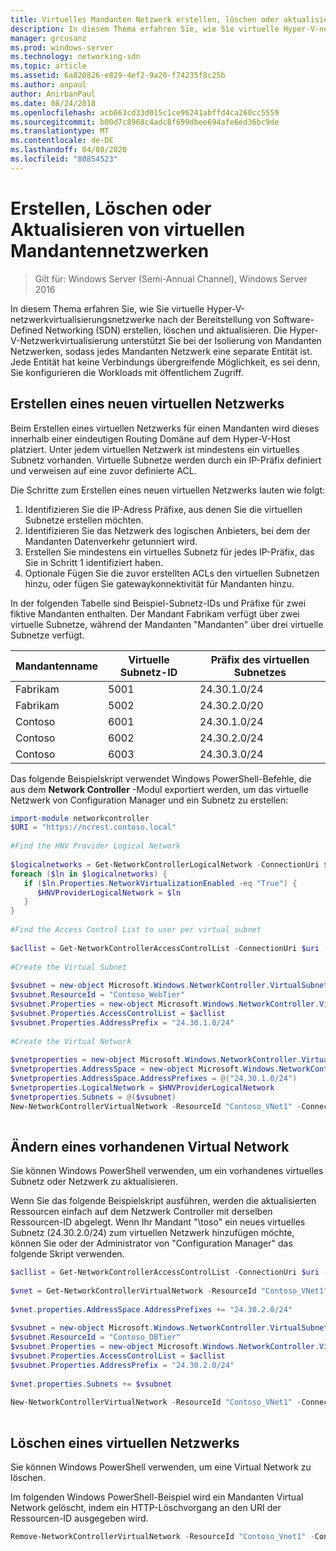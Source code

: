 ```yaml
---
title: Virtuelles Mandanten Netzwerk erstellen, löschen oder aktualisieren
description: In diesem Thema erfahren Sie, wie Sie virtuelle Hyper-V-netzwerkvirtualisierungsnetzwerke nach der Bereitstellung von Software-Defined Networking (SDN) erstellen, löschen und aktualisieren. Die Hyper-V-Netzwerkvirtualisierung unterstützt Sie bei der Isolierung von Mandanten Netzwerken, sodass jedes Mandanten Netzwerk eine separate Entität ist. Jede Entität hat keine Verbindungs übergreifende Möglichkeit, es sei denn, Sie konfigurieren die Workloads mit öffentlichem Zugriff.
manager: grcusanz
ms.prod: windows-server
ms.technology: networking-sdn
ms.topic: article
ms.assetid: 6a820826-e829-4ef2-9a20-f74235f8c25b
ms.author: anpaul
author: AnirbanPaul
ms.date: 08/24/2018
ms.openlocfilehash: acb663cd33d015c1ce96241abffd4ca260cc5559
ms.sourcegitcommit: b00d7c8968c4adc8f699dbee694afe6ed36bc9de
ms.translationtype: MT
ms.contentlocale: de-DE
ms.lasthandoff: 04/08/2020
ms.locfileid: "80854523"
---
```

# <a name="create-delete-or-update-tenant-virtual-networks"></a>Erstellen, Löschen oder Aktualisieren von virtuellen Mandantennetzwerken

>Gilt für: Windows Server (Semi-Annual Channel), Windows Server 2016

In diesem Thema erfahren Sie, wie Sie virtuelle Hyper-V-netzwerkvirtualisierungsnetzwerke nach der Bereitstellung von Software-Defined Networking (SDN) erstellen, löschen und aktualisieren. Die Hyper-V-Netzwerkvirtualisierung unterstützt Sie bei der Isolierung von Mandanten Netzwerken, sodass jedes Mandanten Netzwerk eine separate Entität ist. Jede Entität hat keine Verbindungs übergreifende Möglichkeit, es sei denn, Sie konfigurieren die Workloads mit öffentlichem Zugriff.   
  
## <a name="create-a-new-virtual-network"></a>Erstellen eines neuen virtuellen Netzwerks  
Beim Erstellen eines virtuellen Netzwerks für einen Mandanten wird dieses innerhalb einer eindeutigen Routing Domäne auf dem Hyper-V-Host platziert. Unter jedem virtuellen Netzwerk ist mindestens ein virtuelles Subnetz vorhanden. Virtuelle Subnetze werden durch ein IP-Präfix definiert und verweisen auf eine zuvor definierte ACL.  

Die Schritte zum Erstellen eines neuen virtuellen Netzwerks lauten wie folgt:

1. Identifizieren Sie die IP-Adress Präfixe, aus denen Sie die virtuellen Subnetze erstellen möchten.   
2. Identifizieren Sie das Netzwerk des logischen Anbieters, bei dem der Mandanten Datenverkehr getunniert wird.   
3. Erstellen Sie mindestens ein virtuelles Subnetz für jedes IP-Präfix, das Sie in Schritt 1 identifiziert haben. 
4. Optionale Fügen Sie die zuvor erstellten ACLs den virtuellen Subnetzen hinzu, oder fügen Sie gatewaykonnektivität für Mandanten hinzu. 

In der folgenden Tabelle sind Beispiel-Subnetz-IDs und Präfixe für zwei fiktive Mandanten enthalten. Der Mandant Fabrikam verfügt über zwei virtuelle Subnetze, während der Mandanten "Mandanten" über drei virtuelle Subnetze verfügt.  
 
  
Mandantenname  |Virtuelle Subnetz-ID  |Präfix des virtuellen Subnetzes    
---------|---------|---------  
Fabrikam    |5001         |24.30.1.0/24           
Fabrikam     |5002         | 24.30.2.0/20          
Contoso    |6001         |  24.30.1.0/24         
Contoso    | 6002        |  24.30.2.0/24         
Contoso     | 6003        | 24.30.3.0/24          
  
Das folgende Beispielskript verwendet Windows PowerShell-Befehle, die aus dem **Network Controller** -Modul exportiert werden, um das virtuelle Netzwerk von Configuration Manager und ein Subnetz zu erstellen:   
  
```Powershell  
import-module networkcontroller  
$URI = "https://ncrest.contoso.local"  
  
#Find the HNV Provider Logical Network  
  
$logicalnetworks = Get-NetworkControllerLogicalNetwork -ConnectionUri $uri  
foreach ($ln in $logicalnetworks) {  
   if ($ln.Properties.NetworkVirtualizationEnabled -eq "True") {  
      $HNVProviderLogicalNetwork = $ln  
   }  
}   
  
#Find the Access Control List to user per virtual subnet  
  
$acllist = Get-NetworkControllerAccessControlList -ConnectionUri $uri -ResourceId "AllowAll"  
  
#Create the Virtual Subnet  
  
$vsubnet = new-object Microsoft.Windows.NetworkController.VirtualSubnet  
$vsubnet.ResourceId = "Contoso_WebTier"  
$vsubnet.Properties = new-object Microsoft.Windows.NetworkController.VirtualSubnetProperties  
$vsubnet.Properties.AccessControlList = $acllist  
$vsubnet.Properties.AddressPrefix = "24.30.1.0/24"  
  
#Create the Virtual Network  
  
$vnetproperties = new-object Microsoft.Windows.NetworkController.VirtualNetworkProperties  
$vnetproperties.AddressSpace = new-object Microsoft.Windows.NetworkController.AddressSpace  
$vnetproperties.AddressSpace.AddressPrefixes = @("24.30.1.0/24")  
$vnetproperties.LogicalNetwork = $HNVProviderLogicalNetwork  
$vnetproperties.Subnets = @($vsubnet)  
New-NetworkControllerVirtualNetwork -ResourceId "Contoso_VNet1" -ConnectionUri $uri -Properties $vnetproperties  
  
```  
  
## <a name="modify-an-existing-virtual-network"></a>Ändern eines vorhandenen Virtual Network  
Sie können Windows PowerShell verwenden, um ein vorhandenes virtuelles Subnetz oder Netzwerk zu aktualisieren.   
  
Wenn Sie das folgende Beispielskript ausführen, werden die aktualisierten Ressourcen einfach auf dem Netzwerk Controller mit derselben Ressourcen-ID abgelegt. Wenn Ihr Mandant "\toso" ein neues virtuelles Subnetz (24.30.2.0/24) zum virtuellen Netzwerk hinzufügen möchte, können Sie oder der Administrator von "Configuration Manager" das folgende Skript verwenden.  
  
```PowerShell  
$acllist = Get-NetworkControllerAccessControlList -ConnectionUri $uri -ResourceId "AllowAll"  
  
$vnet = Get-NetworkControllerVirtualNetwork -ResourceId "Contoso_VNet1" -ConnectionUri $uri  
  
$vnet.properties.AddressSpace.AddressPrefixes += "24.30.2.0/24"  
  
$vsubnet = new-object Microsoft.Windows.NetworkController.VirtualSubnet  
$vsubnet.ResourceId = "Contoso_DBTier"  
$vsubnet.Properties = new-object Microsoft.Windows.NetworkController.VirtualSubnetProperties  
$vsubnet.Properties.AccessControlList = $acllist  
$vsubnet.Properties.AddressPrefix = "24.30.2.0/24"  
  
$vnet.properties.Subnets += $vsubnet  
  
New-NetworkControllerVirtualNetwork -ResourceId "Contoso_VNet1" -ConnectionUri $uri -properties $vnet.properties  
  
```  
  
## <a name="delete-a-virtual-network"></a>Löschen eines virtuellen Netzwerks  
  
Sie können Windows PowerShell verwenden, um eine Virtual Network zu löschen.  
  
Im folgenden Windows PowerShell-Beispiel wird ein Mandanten Virtual Network gelöscht, indem ein HTTP-Löschvorgang an den URI der Ressourcen-ID ausgegeben wird.  

```PowerShell  
Remove-NetworkControllerVirtualNetwork -ResourceId "Contoso_Vnet1" -ConnectionUri $uri  
```

